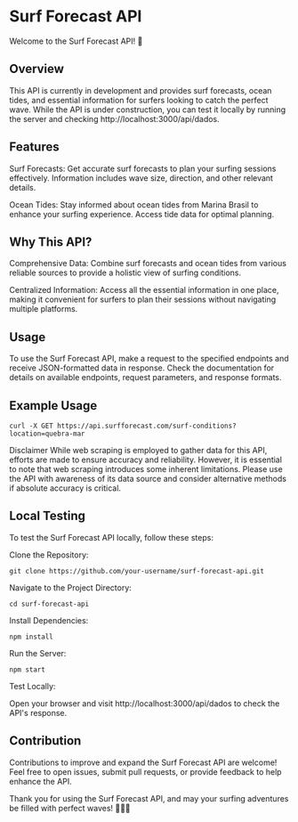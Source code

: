 # Surf Forecast API
Welcome to the Surf Forecast API! 🌊

## Overview
This API is currently in development and provides surf forecasts, ocean tides, and essential information for surfers looking to catch the perfect wave. While the API is under construction, you can test it locally by running the server and checking http://localhost:3000/api/dados.

## Features
Surf Forecasts: Get accurate surf forecasts to plan your surfing sessions effectively. Information includes wave size, direction, and other relevant details.

Ocean Tides: Stay informed about ocean tides from Marina Brasil to enhance your surfing experience. Access tide data for optimal planning.

## Why This API?
Comprehensive Data: Combine surf forecasts and ocean tides from various reliable sources to provide a holistic view of surfing conditions.

Centralized Information: Access all the essential information in one place, making it convenient for surfers to plan their sessions without navigating multiple platforms.

## Usage
To use the Surf Forecast API, make a request to the specified endpoints and receive JSON-formatted data in response. Check the documentation for details on available endpoints, request parameters, and response formats.

## Example Usage
```
curl -X GET https://api.surfforecast.com/surf-conditions?location=quebra-mar
```
Disclaimer
While web scraping is employed to gather data for this API, efforts are made to ensure accuracy and reliability. However, it is essential to note that web scraping introduces some inherent limitations. Please use the API with awareness of its data source and consider alternative methods if absolute accuracy is critical.

## Local Testing
To test the Surf Forecast API locally, follow these steps:

Clone the Repository:

```
git clone https://github.com/your-username/surf-forecast-api.git
```

Navigate to the Project Directory:
```
cd surf-forecast-api
```
Install Dependencies:
```
npm install
```
Run the Server:
```
npm start
```
Test Locally:

Open your browser and visit http://localhost:3000/api/dados to check the API's response.



## Contribution
Contributions to improve and expand the Surf Forecast API are welcome! Feel free to open issues, submit pull requests, or provide feedback to help enhance the API.

Thank you for using the Surf Forecast API, and may your surfing adventures be filled with perfect waves! 🏄‍♂️🌊
